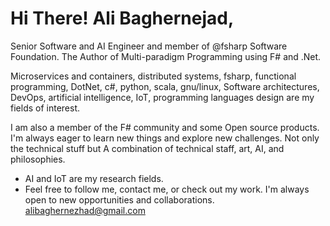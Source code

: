 # Hi There! Ali Baghernejad, 
Senior Software and AI Engineer and member of @fsharp Software Foundation. The Author of Multi-paradigm Programming using F# and .Net.

Microservices and containers, distributed systems, fsharp, functional programming, DotNet, c#, python, scala, gnu/linux, Software architectures, DevOps, artificial intelligence, IoT, programming languages design are my fields of interest.

I am also a member of the F# community and some Open source products. I'm always eager to learn new things and explore new challenges. Not only the technical stuff but A combination of technical staff, art,  AI, and philosophies.

* AI and IoT are my research fields. 
* Feel free to follow me, contact me, or check out my work. I'm always open to new opportunities and collaborations. 
alibaghernezhad@gmail.com